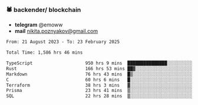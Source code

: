 ### 🕷 backender/ blockchain
- **telegram** @emoww
- **mail** nikita.poznyakov@gmail.com

<!--START_SECTION:waka-->

```txt
From: 21 August 2023 - To: 23 February 2025

Total Time: 1,586 hrs 46 mins

TypeScript                    950 hrs 9 mins  ███████████████░░░░░░░░░░   59.68 %
Rust                          166 hrs 53 mins ██▓░░░░░░░░░░░░░░░░░░░░░░   10.48 %
Markdown                      76 hrs 43 mins  █▒░░░░░░░░░░░░░░░░░░░░░░░   04.82 %
C                             60 hrs 6 mins   █░░░░░░░░░░░░░░░░░░░░░░░░   03.78 %
Terraform                     38 hrs 3 mins   ▓░░░░░░░░░░░░░░░░░░░░░░░░   02.39 %
Prisma                        23 hrs 41 mins  ▒░░░░░░░░░░░░░░░░░░░░░░░░   01.49 %
SQL                           22 hrs 28 mins  ▒░░░░░░░░░░░░░░░░░░░░░░░░   01.41 %
```

<!--END_SECTION:waka-->




